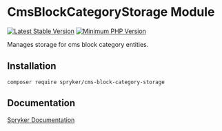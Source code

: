 # CmsBlockCategoryStorage Module
[![Latest Stable Version](https://poser.pugx.org/spryker/cms-block-category-storage/v/stable.svg)](https://packagist.org/packages/spryker/cms-block-category-storage)
[![Minimum PHP Version](https://img.shields.io/badge/php-%3E%3D%208.1-8892BF.svg)](https://php.net/)

Manages storage for cms block category entities.

## Installation

```
composer require spryker/cms-block-category-storage
```

## Documentation

[Spryker Documentation](https://docs.spryker.com)
